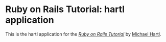# Ruby on Rails Tutorial: hartl application

This is the hartl application for the
[*Ruby on Rails Tutorial*](http://railstutorial.org/)
by [Michael Hartl](http://michaelhartl.com/).
